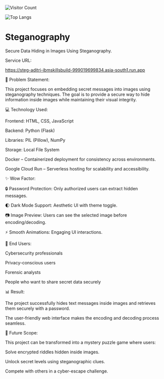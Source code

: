 ![Visitor Count](https://hits.seeyoufarm.com/api/count/incr/badge.svg?url=https://AditriRaySteganography&count_bg=%2379C83D&title_bg=%23555555&icon=github.svg&icon_color=%23E7E7E7&title=Visitors&edge_flat=false)

![Top Langs](https://github-readme-stats.vercel.app/api/top-langs/?username=AditriRay&layout=compact&theme=tokyonight)


# Steganography
 Secure Data Hiding in Images Using Steganography.

Service URL: 

https://steg-aditri-ibmskillsbuild-999019699834.asia-south1.run.app



📜 Problem Statement:

This project focuses on embedding secret messages into images using steganography techniques. The goal is to provide a secure way to hide information inside images while maintaining their visual integrity.


💻 Technology Used:


Frontend: HTML, CSS, JavaScript

Backend: Python (Flask)

Libraries: PIL (Pillow), NumPy

Storage: Local File System

Docker – Containerized deployment for consistency across environments.

Google Cloud Run – Serverless hosting for scalability and accessibility.


✨ Wow Factor:


🔒 Password Protection: Only authorized users can extract hidden messages.

🌓 Dark Mode Support: Aesthetic UI with theme toggle.

📷 Image Preview: Users can see the selected image before encoding/decoding.

⚡ Smooth Animations: Engaging UI interactions.

👤 End Users:


Cybersecurity professionals

Privacy-conscious users

Forensic analysts

People who want to share secret data securely

📊 Result:

The project successfully hides text messages inside images and retrieves them securely with a password. 

The user-friendly web interface makes the encoding and decoding process seamless.

🚀 Future Scope:


This project can be transformed into a mystery puzzle game where users:

Solve encrypted riddles hidden inside images.

Unlock secret levels using steganographic clues.

Compete with others in a cyber-escape challenge.
